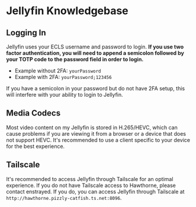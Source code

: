 # Jellyfin Knowledgebase

## Logging In
Jellyfin uses your ECLS username and password to login. **If you use two factor authentication, you will need to append a semicolon followed by your TOTP code to the password field in order to login.**
* Example without 2FA: `yourPassword`
* Example with 2FA: `yourPassword;123456`

If you have a semicolon in your password but do not have 2FA setup, this will interfere with your ability to login to Jellyfin.

## Media Codecs
Most video content on my Jellyfin is stored in H.265/HEVC, which can cause problems if you are viewing it from a browser or a device that does not support HEVC. It's recommended to use a client specific to your device for the best experience.

## Tailscale
It's recommended to access Jellyfin through Tailscale for an optimal experience. If you do not have Tailscale access to Hawthorne, please contact enstrayed. If you do, you can access Jellyfin through Tailscale at `http://hawthorne.pizzly-catfish.ts.net:8096`. 